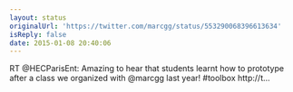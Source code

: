 ```yaml
---
layout: status
originalUrl: 'https://twitter.com/marcgg/status/553290068396613634'
isReply: false
date: 2015-01-08 20:40:06
---
```


RT @HECParisEnt: Amazing to hear that students learnt how to prototype after a class we organized with @marcgg last year! #toolbox http://t…
